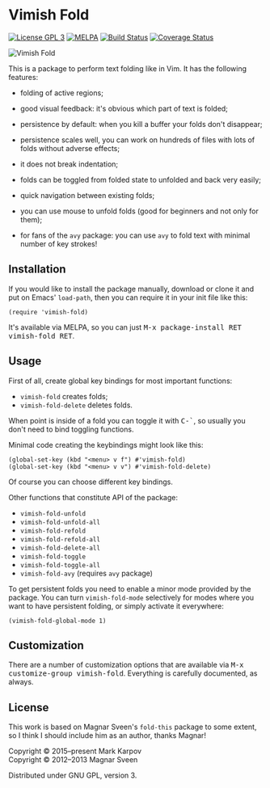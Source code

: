 # Vimish Fold

[![License GPL 3](https://img.shields.io/badge/license-GPL_3-green.svg)](http://www.gnu.org/licenses/gpl-3.0.txt)
[![MELPA](https://melpa.org/packages/vimish-fold-badge.svg)](https://melpa.org/#/vimish-fold)
[![Build Status](https://travis-ci.org/mrkkrp/vimish-fold.svg?branch=master)](https://travis-ci.org/mrkkrp/vimish-fold)
[![Coverage Status](https://coveralls.io/repos/mrkkrp/vimish-fold/badge.svg?branch=master&service=github)](https://coveralls.io/github/mrkkrp/vimish-fold?branch=master)

![Vimish Fold](https://raw.githubusercontent.com/mrkkrp/vimish-fold/gh-pages/vimish-fold.png)

This is a package to perform text folding like in Vim. It has the following
features:

* folding of active regions;

* good visual feedback: it's obvious which part of text is folded;

* persistence by default: when you kill a buffer your folds don't disappear;

* persistence scales well, you can work on hundreds of files with lots of
  folds without adverse effects;

* it does not break indentation;

* folds can be toggled from folded state to unfolded and back very easily;

* quick navigation between existing folds;

* you can use mouse to unfold folds (good for beginners and not only for
  them);

* for fans of the `avy` package: you can use `avy` to fold text with minimal
  number of key strokes!

## Installation

If you would like to install the package manually, download or clone it and
put on Emacs' `load-path`, then you can require it in your init file like
this:

```emacs-lisp
(require 'vimish-fold)
```

It's available via MELPA, so you can just <kbd>M-x package-install RET
vimish-fold RET</kbd>.

## Usage

First of all, create global key bindings for most important functions:

* `vimish-fold` creates folds;
* `vimish-fold-delete` deletes folds.

When point is inside of a fold you can toggle it with <kbd>C-`</kbd>, so
usually you don't need to bind toggling functions.

Minimal code creating the keybindings might look like this:

```emacs-lisp
(global-set-key (kbd "<menu> v f") #'vimish-fold)
(global-set-key (kbd "<menu> v v") #'vimish-fold-delete)
```

Of course you can choose different key bindings.

Other functions that constitute API of the package:

* `vimish-fold-unfold`
* `vimish-fold-unfold-all`
* `vimish-fold-refold`
* `vimish-fold-refold-all`
* `vimish-fold-delete-all`
* `vimish-fold-toggle`
* `vimish-fold-toggle-all`
* `vimish-fold-avy` (requires `avy` package)

To get persistent folds you need to enable a minor mode provided by the
package. You can turn `vimish-fold-mode` selectively for modes where you
want to have persistent folding, or simply activate it everywhere:

```emacs-lisp
(vimish-fold-global-mode 1)
```

## Customization

There are a number of customization options that are available via <kbd>M-x
customize-group vimish-fold</kbd>. Everything is carefully documented, as
always.

## License

This work is based on Magnar Sveen's `fold-this` package to some extent, so
I think I should include him as an author, thanks Magnar!

Copyright © 2015–present Mark Karpov\
Copyright © 2012–2013 Magnar Sveen

Distributed under GNU GPL, version 3.
